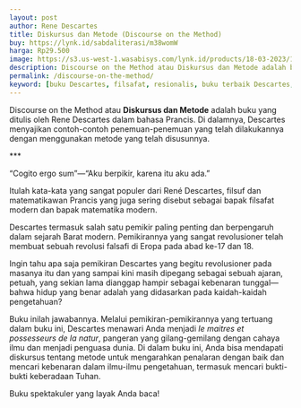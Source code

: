 ```yaml
---
layout: post
author: Rene Descartes
title: Diskursus dan Metode (Discourse on the Method)
buy: https://lynk.id/sabdaliterasi/m38womW
harga: Rp29.500
image: https://s3.us-west-1.wasabisys.com/lynk.id/products/18-03-2023/1679111731336_8736946.svg
description: Discourse on the Method atau Diskursus dan Metode adalah buku yang ditulis oleh Rene Descartes dalam bahasa Prancis. 
permalink: /discourse-on-the-method/
keyword: [buku Descartes, filsafat, resionalis, buku terbaik Descartes, filsafat resionalis, pemikiran Descartes, cogito ergo sum]
---
```

<p>Discourse on the Method atau <strong>Diskursus dan Metode</strong> adalah buku yang ditulis oleh Rene Descartes dalam bahasa Prancis. Di dalamnya, Descartes menyajikan contoh-contoh penemuan-penemuan yang telah dilakukannya dengan menggunakan metode yang telah disusunnya.</p><p>***</p><p>“Cogito ergo sum”—“Aku berpikir, karena itu aku ada.”</p><p>Itulah kata-kata yang sangat populer dari René Descartes, filsuf dan matematikawan Prancis yang juga sering disebut sebagai bapak filsafat modern dan bapak matematika modern.</p><p>Descartes termasuk salah satu pemikir paling penting dan berpengaruh dalam sejarah Barat modern. Pemikirannya yang sangat revolusioner telah membuat sebuah revolusi falsafi di Eropa pada abad ke-17 dan 18.</p><p>Ingin tahu apa saja pemikiran Descartes yang begitu revolusioner pada masanya itu dan yang sampai kini masih dipegang sebagai sebuah ajaran, petuah, yang sekian lama dianggap hampir sebagai kebenaran tunggal—bahwa hidup yang benar adalah yang didasarkan pada kaidah-kaidah pengetahuan?</p><p>Buku inilah jawabannya. Melalui pemikiran-pemikirannya yang tertuang dalam buku ini, Descartes menawari Anda menjadi <i>le maitres et possesseurs de la natur</i>, pangeran yang gilang-gemilang dengan cahaya ilmu dan menjadi penguasa dunia. Di dalam buku ini, Anda bisa mendapati diskursus tentang metode untuk mengarahkan penalaran dengan baik dan mencari kebenaran dalam ilmu-ilmu pengetahuan, termasuk mencari bukti-bukti keberadaan Tuhan.</p><p>Buku spektakuler yang layak Anda baca!</p>
